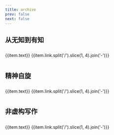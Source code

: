 ```yaml
---
title: archive
prev: false
next: false
---
```


<script setup>
import { useData } from 'vitepress'

const { site } = useData()

</script>

## 从无知到有知
<div v-for="(item, index) in site.themeConfig.sidebar[0].items.reverse()" style="line-height:40px">
  <a :href="item.link" :class="$style.a"> {{item.text}} </a>
  <span :class="$style.span">{{item.link.split('/').slice(1, 4).join('-')}}</span>
</div>

## 精神自旋
<div v-for="(item, index) in site.themeConfig.sidebar[1].items" style="line-height:40px">
  <a :href="item.link" :class="$style.a"> {{item.text}} </a>
  <span :class="$style.span">{{item.link.split('/').slice(1, 4).join('-')}}</span>
</div>

## 非虚构写作
<div v-for="(item, index) in site.themeConfig.sidebar[2].items" style="line-height:40px">
  <a :href="item.link" :class="$style.a"> {{item.text}} </a>
  <span :class="$style.span">{{item.link.split('/').slice(1, 4).join('-')}}</span>
</div>


<style module>
.a {
  cursor: pointer;
  text-decoration:none;
}
.span{
  float: right;
}
</style>
